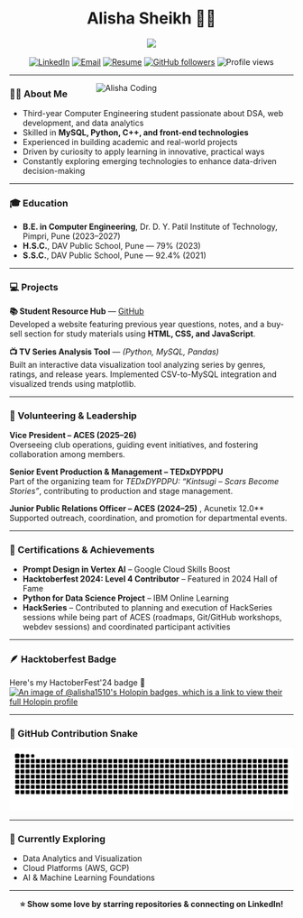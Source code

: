 <h1 align="center"><strong>Alisha Sheikh 👩‍💻</strong></h1>

<p align="center">
  <img src="https://readme-typing-svg.demolab.com?font=Fira+Code&duration=2500&pause=1000&color=FF69B4&center=true&vCenter=true&width=800&lines=Computer+Engineering+Student+%7C+Data+Analytics+Enthusiast;Web+Developer+%7C+Problem+Solver+%7C+Tech+Learner;Exploring+AI%2C+Data+%26+Innovation+Everyday"/>
</p>

<p align="center">
  <a href="https://www.linkedin.com/in/alisha-sheikh-660b94232/"><img alt="LinkedIn" src="https://img.shields.io/badge/LinkedIn-blue?logo=linkedin&style=for-the-badge"></a>
  <a href="mailto:alishasheikh7512@gmail.com"><img alt="Email" src="https://img.shields.io/badge/Gmail-red?logo=gmail&style=for-the-badge"></a>
  <a href="https://drive.google.com/file/d/1OhWBBgguWbd5u79I4Xr9fLoTnXezE3u_/view"><img alt="Resume" src="https://img.shields.io/badge/Resume-View-green?style=for-the-badge&logo=googledrive"></a>
  <a href="https://github.com/alisha1510"><img alt="GitHub followers" src="https://img.shields.io/github/followers/alisha1510?label=Follow&style=for-the-badge"></a>
  <img alt="Profile views" src="https://komarev.com/ghpvc/?username=alisha1510&label=Profile+views&color=brightgreen&style=for-the-badge" />
</p>

---

<img align="right" alt="Alisha Coding" width="350px" src="https://cdn.dribbble.com/users/1162077/screenshots/3848914/programmer.gif" />

### 👩‍💻 About Me  
- Third-year Computer Engineering student passionate about DSA, web development, and data analytics  
- Skilled in **MySQL, Python, C++, and front-end technologies**  
- Experienced in building academic and real-world projects  
- Driven by curiosity to apply learning in innovative, practical ways  
- Constantly exploring emerging technologies to enhance data-driven decision-making  

---

### 🎓 Education  
- **B.E. in Computer Engineering**, Dr. D. Y. Patil Institute of Technology, Pimpri, Pune (2023–2027)  
- **H.S.C.**, DAV Public School, Pune — 79% (2023)  
- **S.S.C.**, DAV Public School, Pune — 92.4% (2021)  

---

### 💻 Projects  

**📚 Student Resource Hub** — [GitHub](https://github.com/alisha1510/STUDENT-RESOURCE-HUB)  
Developed a website featuring previous year questions, notes, and a buy-sell section for study materials using **HTML, CSS, and JavaScript**.  

**📺 TV Series Analysis Tool** — *(Python, MySQL, Pandas)*  
Built an interactive data visualization tool analyzing series by genres, ratings, and release years. Implemented CSV-to-MySQL integration and visualized trends using matplotlib.  

---

### 🤝 Volunteering & Leadership  

**Vice President – ACES (2025–26)**  
Overseeing club operations, guiding event initiatives, and fostering collaboration among members.  

**Senior Event Production & Management – TEDxDYPDPU**  
Part of the organizing team for *TEDxDYPDPU: “Kintsugi – Scars Become Stories”*, contributing to production and stage management. 

**Junior Public Relations Officer – ACES (2024–25)** , Acunetix 12.0**  
Supported outreach, coordination, and promotion for departmental events.  

---

### 🏅 Certifications & Achievements  
- **Prompt Design in Vertex AI** – Google Cloud Skills Boost  
- **Hacktoberfest 2024: Level 4 Contributor** – Featured in 2024 Hall of Fame  
- **Python for Data Science Project** – IBM Online Learning  
- **HackSeries** – Contributed to planning and execution of HackSeries sessions while being part of ACES (roadmaps, Git/GitHub workshops, webdev sessions) and coordinated participant activities  

---

### 🪶 Hacktoberfest Badge  
Here's my HactoberFest'24 badge 🏅  
[![An image of @alisha1510's Holopin badges, which is a link to view their full Holopin profile](https://holopin.me/alisha1510)][holopin]

[holopin]: https://holopin.io/@alisha1510  

---

### 🐍 GitHub Contribution Snake  
<p align="center">
  <img src="https://github.com/alisha1510/alisha1510/blob/output/github-snake-dark.svg"/>
</p>

---

### 🌱 Currently Exploring  
- Data Analytics and Visualization  
- Cloud Platforms (AWS, GCP)  
- AI & Machine Learning Foundations  

---

<p align="center"><b>⭐ Show some love by starring repositories & connecting on LinkedIn!</b></p>
